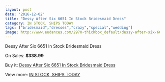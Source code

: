 ```yaml
---
layout: post
date: '2016-12-02'
title: "Dessy After Six 6651 In Stock Bridesmaid Dress"
category: IN STOCK, SHIPS TODAY
tags: ["bridesmaid","dresses","crazy","special","wedding"]
image: http://www.eudances.com/2970-thickbox_default/dessy-after-six-6651-in-stock-bridesmaid-dress.jpg
---
```

Dessy After Six 6651 In Stock Bridesmaid Dress

On Sales: **$338.99**
<a href="https://www.eudances.com/en/in-stock-ships-today/1035-dessy-after-six-6651-in-stock-bridesmaid-dress.html"><amp-img layout="responsive" width="600" height="600" src="//www.eudances.com/2970-thickbox_default/dessy-after-six-6651-in-stock-bridesmaid-dress.jpg" alt="Dessy After Six 6651 In Stock Bridesmaid Dress 0" /></a>
<a href="https://www.eudances.com/en/in-stock-ships-today/1035-dessy-after-six-6651-in-stock-bridesmaid-dress.html"><amp-img layout="responsive" width="600" height="600" src="//www.eudances.com/2975-thickbox_default/dessy-after-six-6651-in-stock-bridesmaid-dress.jpg" alt="Dessy After Six 6651 In Stock Bridesmaid Dress 1" /></a>
<a href="https://www.eudances.com/en/in-stock-ships-today/1035-dessy-after-six-6651-in-stock-bridesmaid-dress.html"><amp-img layout="responsive" width="600" height="600" src="//www.eudances.com/2974-thickbox_default/dessy-after-six-6651-in-stock-bridesmaid-dress.jpg" alt="Dessy After Six 6651 In Stock Bridesmaid Dress 2" /></a>
<a href="https://www.eudances.com/en/in-stock-ships-today/1035-dessy-after-six-6651-in-stock-bridesmaid-dress.html"><amp-img layout="responsive" width="600" height="600" src="//www.eudances.com/2973-thickbox_default/dessy-after-six-6651-in-stock-bridesmaid-dress.jpg" alt="Dessy After Six 6651 In Stock Bridesmaid Dress 3" /></a>
<a href="https://www.eudances.com/en/in-stock-ships-today/1035-dessy-after-six-6651-in-stock-bridesmaid-dress.html"><amp-img layout="responsive" width="600" height="600" src="//www.eudances.com/2972-thickbox_default/dessy-after-six-6651-in-stock-bridesmaid-dress.jpg" alt="Dessy After Six 6651 In Stock Bridesmaid Dress 4" /></a>
<a href="https://www.eudances.com/en/in-stock-ships-today/1035-dessy-after-six-6651-in-stock-bridesmaid-dress.html"><amp-img layout="responsive" width="600" height="600" src="//www.eudances.com/2971-thickbox_default/dessy-after-six-6651-in-stock-bridesmaid-dress.jpg" alt="Dessy After Six 6651 In Stock Bridesmaid Dress 5" /></a>

Buy it: [Dessy After Six 6651 In Stock Bridesmaid Dress](https://www.eudances.com/en/in-stock-ships-today/1035-dessy-after-six-6651-in-stock-bridesmaid-dress.html "Dessy After Six 6651 In Stock Bridesmaid Dress")

View more: [IN STOCK, SHIPS TODAY](https://www.eudances.com/en/5-in-stock-ships-today "IN STOCK, SHIPS TODAY")